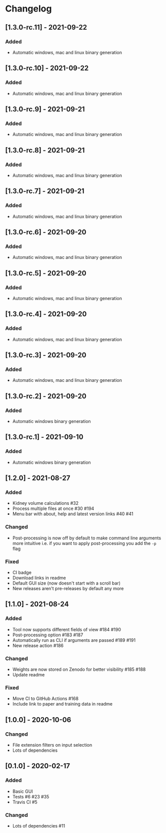 # Changelog

## [1.3.0-rc.11] - 2021-09-22

### Added
* Automatic windows, mac and linux binary generation

## [1.3.0-rc.10] - 2021-09-22

### Added
* Automatic windows, mac and linux binary generation

## [1.3.0-rc.9] - 2021-09-21

### Added
* Automatic windows, mac and linux binary generation

## [1.3.0-rc.8] - 2021-09-21

### Added
* Automatic windows, mac and linux binary generation


## [1.3.0-rc.7] - 2021-09-21

### Added
* Automatic windows, mac and linux binary generation

## [1.3.0-rc.6] - 2021-09-20

### Added
* Automatic windows, mac and linux binary generation


## [1.3.0-rc.5] - 2021-09-20

### Added
* Automatic windows, mac and linux binary generation

## [1.3.0-rc.4] - 2021-09-20

### Added
* Automatic windows, mac and linux binary generation


## [1.3.0-rc.3] - 2021-09-20

### Added
* Automatic windows, mac and linux binary generation


## [1.3.0-rc.2] - 2021-09-20

### Added
* Automatic windows binary generation


## [1.3.0-rc.1] - 2021-09-10

### Added
* Automatic windows binary generation


## [1.2.0] - 2021-08-27

### Added
* Kidney volume calculations #32
* Process multiple files at once #30 #194
* Menu bar with about, help and latest version links #40 #41

### Changed
* Post-processing is now off by default to make command line arguments more intuitive i.e. if you want to apply post-processing you add the `-p` flag

### Fixed
* CI badge
* Download links in readme
* Default GUI size (now doesn't start with a scroll bar)
* New releases aren't pre-releases by default any more


## [1.1.0] - 2021-08-24

### Added
* Tool now supports different fields of view #184 #190
* Post-processing option #183 #187
* Automatically run as CLI if arguments are passed #189 #191
* New release action #186

### Changed
* Weights are now stored on Zenodo for better visibility #185 #188
* Update readme

### Fixed
* Move CI to GitHub Actions #168
* Include link to paper and training data in readme


## [1.0.0] - 2020-10-06

### Changed
* File extension filters on input selection
* Lots of dependencies


## [0.1.0] - 2020-02-17

### Added
* Basic GUI
* Tests #6 #23 #35
* Travis CI #5

### Changed
* Lots of dependencies #11